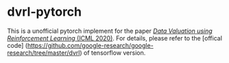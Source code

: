 # dvrl-pytorch
This is a unofficial pytorch implement for the paper [_Data Valuation using Reinforcement Learning_ (ICML 2020)](http://proceedings.mlr.press/v119/yoon20a/yoon20a.pdf).
For details, please refer to the [offical code] (https://github.com/google-research/google-research/tree/master/dvrl) of tensorflow version.
